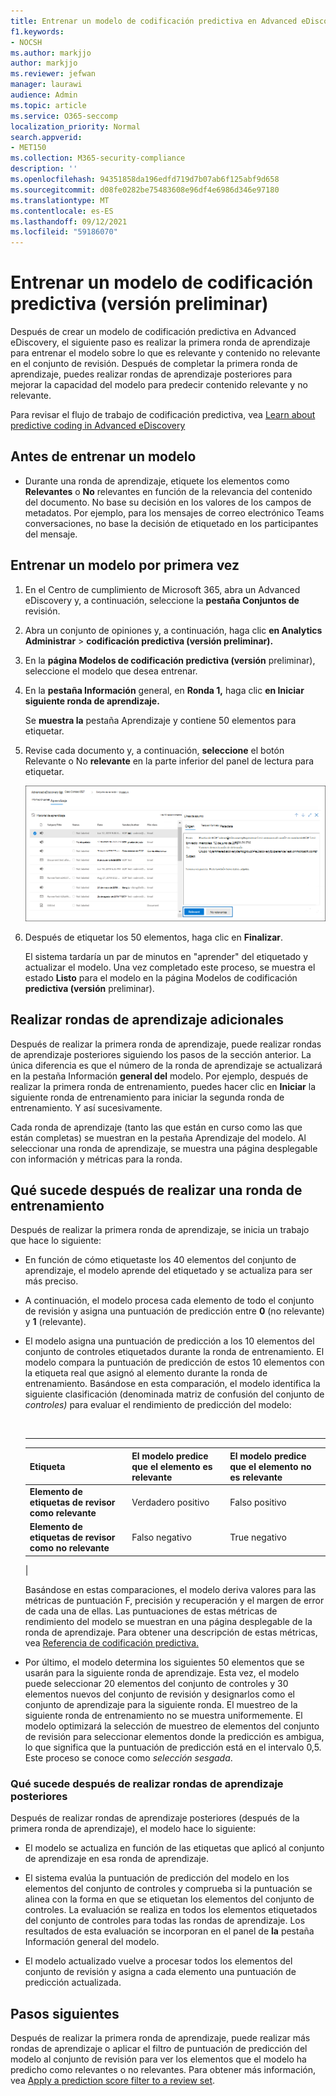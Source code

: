```yaml
---
title: Entrenar un modelo de codificación predictiva en Advanced eDiscovery
f1.keywords:
- NOCSH
ms.author: markjjo
author: markjjo
ms.reviewer: jefwan
manager: laurawi
audience: Admin
ms.topic: article
ms.service: O365-seccomp
localization_priority: Normal
search.appverid:
- MET150
ms.collection: M365-security-compliance
description: ''
ms.openlocfilehash: 94351858da196edfd719d7b07ab6f125abf9d658
ms.sourcegitcommit: d08fe0282be75483608e96df4e6986d346e97180
ms.translationtype: MT
ms.contentlocale: es-ES
ms.lasthandoff: 09/12/2021
ms.locfileid: "59186070"
---
```

# <a name="train-a-predictive-coding-model-preview"></a>Entrenar un modelo de codificación predictiva (versión preliminar)

Después de crear un modelo de codificación predictiva en Advanced eDiscovery, el siguiente paso es realizar la primera ronda de aprendizaje para entrenar el modelo sobre lo que es relevante y contenido no relevante en el conjunto de revisión. Después de completar la primera ronda de aprendizaje, puedes realizar rondas de aprendizaje posteriores para mejorar la capacidad del modelo para predecir contenido relevante y no relevante.

Para revisar el flujo de trabajo de codificación predictiva, vea [Learn about predictive coding in Advanced eDiscovery](predictive-coding-overview.md#the-predictive-coding-workflow)

## <a name="before-you-train-a-model"></a>Antes de entrenar un modelo

- Durante una ronda de aprendizaje, etiquete los elementos como **Relevantes** o **No** relevantes en función de la relevancia del contenido del documento. No base su decisión en los valores de los campos de metadatos. Por ejemplo, para los mensajes de correo electrónico Teams conversaciones, no base la decisión de etiquetado en los participantes del mensaje.

## <a name="train-a-model-for-the-first-time"></a>Entrenar un modelo por primera vez

1. En el Centro de cumplimiento de Microsoft 365, abra un Advanced eDiscovery y, a continuación, seleccione la **pestaña Conjuntos de** revisión.

2. Abra un conjunto de opiniones y, a continuación, haga clic **en Analytics Administrar**  >  **codificación predictiva (versión preliminar).**

3. En la **página Modelos de codificación predictiva (versión** preliminar), seleccione el modelo que desea entrenar.

4. En la **pestaña Información** general, en **Ronda 1,** haga clic **en Iniciar siguiente ronda de aprendizaje.**

   Se **muestra la** pestaña Aprendizaje y contiene 50 elementos para etiquetar.

5. Revise cada documento y, a continuación, **seleccione** el botón Relevante o No **relevante** en la parte inferior del panel de lectura para etiquetar.

   ![Etiquete cada documento como relevante o no relevante.](..\media\TrainModel1.png)

6. Después de etiquetar los 50 elementos, haga clic en **Finalizar**.

    El sistema tardaría un par de minutos en "aprender" del etiquetado y actualizar el modelo. Una vez completado este proceso, se muestra el estado **Listo** para el modelo en la página Modelos de codificación **predictiva (versión** preliminar).

## <a name="perform-additional-training-rounds"></a>Realizar rondas de aprendizaje adicionales

Después de realizar la primera ronda de aprendizaje, puede realizar rondas de aprendizaje posteriores siguiendo los pasos de la sección anterior. La única diferencia es que el número de la ronda de aprendizaje se actualizará en la pestaña Información **general del** modelo. Por ejemplo, después de realizar la primera ronda de entrenamiento, puedes hacer clic en **Iniciar** la siguiente ronda de entrenamiento para iniciar la segunda ronda de entrenamiento. Y así sucesivamente.

Cada ronda de aprendizaje (tanto las que están en curso  como las que están completas) se muestran en la pestaña Aprendizaje del modelo. Al seleccionar una ronda de aprendizaje, se muestra una página desplegable con información y métricas para la ronda.

## <a name="what-happens-after-you-perform-a-training-round"></a>Qué sucede después de realizar una ronda de entrenamiento

Después de realizar la primera ronda de aprendizaje, se inicia un trabajo que hace lo siguiente:

- En función de cómo etiquetaste los 40 elementos del conjunto de aprendizaje, el modelo aprende del etiquetado y se actualiza para ser más preciso.

- A continuación, el modelo procesa cada elemento de todo el conjunto de revisión y asigna una puntuación de predicción entre **0** (no relevante) y **1** (relevante).

- El modelo asigna una puntuación de predicción a los 10 elementos del conjunto de controles etiquetados durante la ronda de entrenamiento. El modelo compara la puntuación de predicción de estos 10 elementos con la etiqueta real que asignó al elemento durante la ronda de entrenamiento. Basándose en esta comparación, el modelo identifica la siguiente clasificación (denominada matriz de confusión del conjunto de *controles)* para evaluar el rendimiento de predicción del modelo:

  <br>

  ****

  |Etiqueta|El modelo predice que el elemento es relevante|El modelo predice que el elemento no es relevante|
  |---|---|---|
  |**Elemento de etiquetas de revisor como relevante**|Verdadero positivo|Falso positivo|
  |**Elemento de etiquetas de revisor como no relevante**|Falso negativo|True negativo|
  |

  Basándose en estas comparaciones, el modelo deriva valores para las métricas de puntuación F, precisión y recuperación y el margen de error de cada una de ellas. Las puntuaciones de estas métricas de rendimiento del modelo se muestran en una página desplegable de la ronda de aprendizaje. Para obtener una descripción de estas métricas, vea [Referencia de codificación predictiva.](predictive-coding-reference.md)

- Por último, el modelo determina los siguientes 50 elementos que se usarán para la siguiente ronda de aprendizaje. Esta vez, el modelo puede seleccionar 20 elementos del conjunto de controles y 30 elementos nuevos del conjunto de revisión y designarlos como el conjunto de aprendizaje para la siguiente ronda. El muestreo de la siguiente ronda de entrenamiento no se muestra uniformemente. El modelo optimizará la selección de muestreo de elementos del conjunto de revisión para seleccionar elementos donde la predicción es ambigua, lo que significa que la puntuación de predicción está en el intervalo 0,5. Este proceso se conoce como *selección sesgada*.

### <a name="what-happens-after-you-perform-subsequent-training-rounds"></a>Qué sucede después de realizar rondas de aprendizaje posteriores

Después de realizar rondas de aprendizaje posteriores (después de la primera ronda de aprendizaje), el modelo hace lo siguiente:

- El modelo se actualiza en función de las etiquetas que aplicó al conjunto de aprendizaje en esa ronda de aprendizaje.

- El sistema evalúa la puntuación de predicción del modelo en los elementos del conjunto de controles y comprueba si la puntuación se alinea con la forma en que se etiquetan los elementos del conjunto de controles. La evaluación se realiza en todos los elementos etiquetados del conjunto de controles para todas las rondas de aprendizaje. Los resultados de esta evaluación se incorporan en el panel de **la** pestaña Información general del modelo.

- El modelo actualizado vuelve a procesar todos los elementos del conjunto de revisión y asigna a cada elemento una puntuación de predicción actualizada.

## <a name="next-steps"></a>Pasos siguientes

Después de realizar la primera ronda de aprendizaje, puede realizar más rondas de aprendizaje o aplicar el filtro de puntuación de predicción del modelo al conjunto de revisión para ver los elementos que el modelo ha predicho como relevantes o no relevantes. Para obtener más información, vea [Apply a prediction score filter to a review set](predictive-coding-apply-prediction-filter.md).
